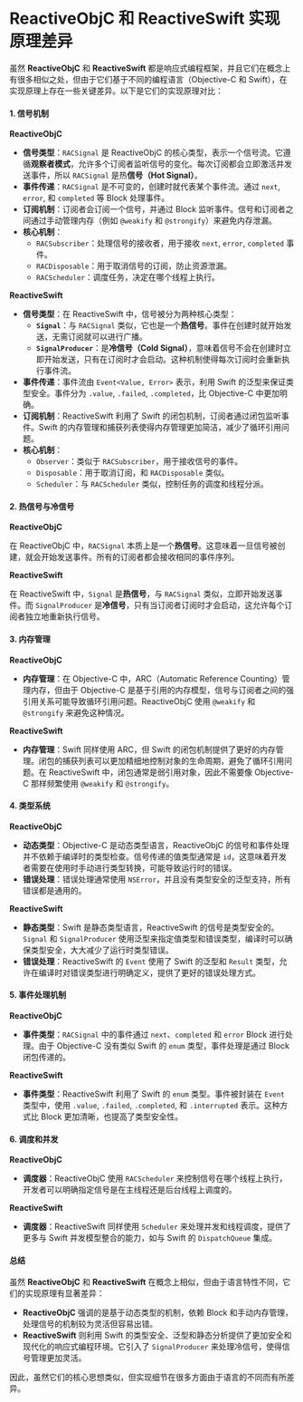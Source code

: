 # ReactiveObjC 和 ReactiveSwift 实现原理差异

虽然 **ReactiveObjC** 和 **ReactiveSwift** 都是响应式编程框架，并且它们在概念上有很多相似之处，但由于它们基于不同的编程语言（Objective-C 和 Swift），在实现原理上存在一些关键差异。以下是它们的实现原理对比：

#### 1. **信号机制**

**ReactiveObjC**

* **信号类型**：`RACSignal` 是 ReactiveObjC 的核心类型，表示一个信号流。它遵循**观察者模式**，允许多个订阅者监听信号的变化。每次订阅都会立即激活并发送事件，所以 `RACSignal` 是热**信号（Hot Signal）**。
* **事件传递**：`RACSignal` 是不可变的，创建时就代表某个事件流。通过 `next`, `error`, 和 `completed` 等 Block 处理事件。
* **订阅机制**：订阅者会订阅一个信号，并通过 Block 监听事件。信号和订阅者之间通过手动管理内存（例如 `@weakify` 和 `@strongify`）来避免内存泄漏。
* **核心机制**：
  * `RACSubscriber`：处理信号的接收者，用于接收 `next`, `error`, `completed` 事件。
  * `RACDisposable`：用于取消信号的订阅，防止资源泄漏。
  * `RACScheduler`：调度任务，决定在哪个线程上执行。

**ReactiveSwift**

* **信号类型**：在 ReactiveSwift 中，信号被分为两种核心类型：
  * **`Signal`**：与 `RACSignal` 类似，它也是一个**热信号**。事件在创建时就开始发送，无需订阅就可以进行广播。
  * **`SignalProducer`**：是**冷信号（Cold Signal）**，意味着信号不会在创建时立即开始发送，只有在订阅时才会启动。这种机制使得每次订阅时会重新执行事件流。
* **事件传递**：事件流由 `Event<Value, Error>` 表示，利用 Swift 的泛型来保证类型安全。事件分为 `.value`, `.failed`, `.completed`，比 Objective-C 中更加明确。
* **订阅机制**：ReactiveSwift 利用了 Swift 的闭包机制，订阅者通过闭包监听事件。Swift 的内存管理和捕获列表使得内存管理更加简洁，减少了循环引用问题。
* **核心机制**：
  * `Observer`：类似于 `RACSubscriber`，用于接收信号的事件。
  * `Disposable`：用于取消订阅，和 `RACDisposable` 类似。
  * `Scheduler`：与 `RACScheduler` 类似，控制任务的调度和线程分派。

#### 2. **热信号与冷信号**

**ReactiveObjC**

在 ReactiveObjC 中，`RACSignal` 本质上是一个**热信号**。这意味着一旦信号被创建，就会开始发送事件。所有的订阅者都会接收相同的事件序列。

**ReactiveSwift**

在 ReactiveSwift 中，`Signal` 是**热信号**，与 `RACSignal` 类似，立即开始发送事件。而 `SignalProducer` 是**冷信号**，只有当订阅者订阅时才会启动，这允许每个订阅者独立地重新执行信号。

#### 3. **内存管理**

**ReactiveObjC**

* **内存管理**：在 Objective-C 中，ARC（Automatic Reference Counting）管理内存，但由于 Objective-C 是基于引用的内存模型，信号与订阅者之间的强引用关系可能导致循环引用问题。ReactiveObjC 使用 `@weakify` 和 `@strongify` 来避免这种情况。

**ReactiveSwift**

* **内存管理**：Swift 同样使用 ARC，但 Swift 的闭包机制提供了更好的内存管理。闭包的捕获列表可以更加精细地控制对象的生命周期，避免了循环引用问题。在 ReactiveSwift 中，闭包通常是弱引用对象，因此不需要像 Objective-C 那样频繁使用 `@weakify` 和 `@strongify`。

#### 4. **类型系统**

**ReactiveObjC**

* **动态类型**：Objective-C 是动态类型语言，ReactiveObjC 的信号和事件处理并不依赖于编译时的类型检查。信号传递的值类型通常是 `id`，这意味着开发者需要在使用时手动进行类型转换，可能导致运行时的错误。
* **错误处理**：错误处理通常使用 `NSError`，并且没有类型安全的泛型支持，所有错误都是通用的。

**ReactiveSwift**

* **静态类型**：Swift 是静态类型语言，ReactiveSwift 的信号是类型安全的。`Signal` 和 `SignalProducer` 使用泛型来指定值类型和错误类型，编译时可以确保类型安全，大大减少了运行时类型错误。
* **错误处理**：ReactiveSwift 的 `Event` 使用了 Swift 的泛型和 `Result` 类型，允许在编译时对错误类型进行明确定义，提供了更好的错误处理方式。

#### 5. **事件处理机制**

**ReactiveObjC**

* **事件类型**：`RACSignal` 中的事件通过 `next`、`completed` 和 `error` Block 进行处理。由于 Objective-C 没有类似 Swift 的 `enum` 类型，事件处理是通过 Block 闭包传递的。

**ReactiveSwift**

* **事件类型**：ReactiveSwift 利用了 Swift 的 `enum` 类型。事件被封装在 `Event` 类型中，使用 `.value`, `.failed`, `.completed`, 和 `.interrupted` 表示。这种方式比 Block 更加清晰，也提高了类型安全性。

#### 6. **调度和并发**

**ReactiveObjC**

* **调度器**：ReactiveObjC 使用 `RACScheduler` 来控制信号在哪个线程上执行，开发者可以明确指定信号是在主线程还是后台线程上调度的。

**ReactiveSwift**

* **调度器**：ReactiveSwift 同样使用 `Scheduler` 来处理并发和线程调度，提供了更多与 Swift 并发模型整合的能力，如与 Swift 的 `DispatchQueue` 集成。

#### 总结

虽然 **ReactiveObjC** 和 **ReactiveSwift** 在概念上相似，但由于语言特性不同，它们的实现原理有显著差异：

* **ReactiveObjC** 强调的是基于动态类型的机制，依赖 Block 和手动内存管理，处理信号的机制较为灵活但容易出错。
* **ReactiveSwift** 则利用 Swift 的类型安全、泛型和静态分析提供了更加安全和现代化的响应式编程环境。它引入了 `SignalProducer` 来处理冷信号，使得信号管理更加灵活。

因此，虽然它们的核心思想类似，但实现细节在很多方面由于语言的不同而有所差异。
